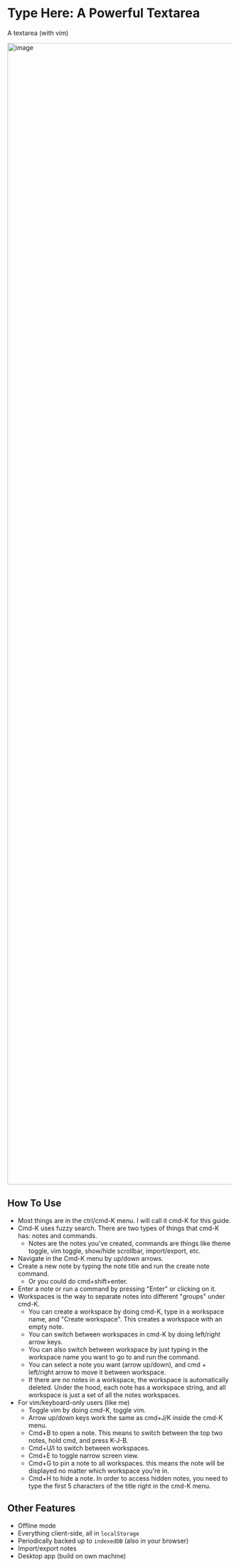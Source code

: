 # Type Here: A Powerful Textarea

A textarea (with vim)

<img width="2560" alt="image" src="https://github.com/luthfyhakim/typehere/screenshoot.png">

## How To Use

- Most things are in the ctrl/cmd-K menu. I will call it cmd-K for this guide.
- Cmd-K uses fuzzy search. There are two types of things that cmd-K has: notes and commands.
  - Notes are the notes you've created, commands are things like theme toggle, vim toggle, show/hide scrollbar, import/export, etc.
- Navigate in the Cmd-K menu by up/down arrows.
- Create a new note by typing the note title and run the create note command.
  - Or you could do cmd+shift+enter.
- Enter a note or run a command by pressing "Enter" or clicking on it.
- Workspaces is the way to separate notes into different "groups" under cmd-K.
  - You can create a workspace by doing cmd-K, type in a workspace name, and "Create workspace". This creates a workspace with an empty note.
  - You can switch between workspaces in cmd-K by doing left/right arrow keys.
  - You can also switch between workspace by just typing in the workspace name you want to go to and run the command.
  - You can select a note you want (arrow up/down), and cmd + left/right arrow to move it between workspace.
  - If there are no notes in a workspace, the workspace is automatically deleted. Under the hood, each note has a workspace string, and all workspace is just a set of all the notes workspaces.
- For vim/keyboard-only users (like me)
  - Toggle vim by doing cmd-K, toggle vim.
  - Arrow up/down keys work the same as cmd+J/K inside the cmd-K menu.
  - Cmd+B to open a note. This means to switch between the top two notes, hold cmd, and press K-J-B.
  - Cmd+U/I to switch between workspaces.
  - Cmd+E to toggle narrow screen view.
  - Cmd+G to pin a note to all workspaces. this means the note will be displayed no matter which workspace you're in.
  - Cmd+H to hide a note. In order to access hidden notes, you need to type the first 5 characters of the title right in the cmd-K menu.

## Other Features

- Offline mode
- Everything client-side, all in `localStorage`
- Periodically backed up to `indexedDB` (also in your browser)
- Import/export notes
- Desktop app (build on own machine)
